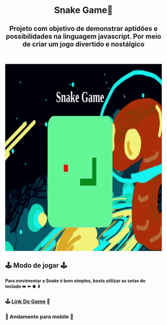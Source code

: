 <div align="center">

  <h1>Snake Game🐍</h1>
  <h2>Projeto com objetivo de demonstrar aptidões e possibilidades na linguagem javascript. Por meio de criar um jogo divertido e nostálgico</h2>
  
  <img src="https://img.shields.io/github/languages/top/FullBarbosa/jogo-da-cobrinha" alt="">

  <img src="https://img.shields.io/github/languages/count/FullBarbosa/jogo-da-cobrinha" alt="">
</div>
<br>
<div align="center">

  <img src="./src/img/projetosnake.gif" alt="gif de demonstração do projeto" width="600" height="600">
</div>

## 🕹 Modo de jogar 🕹
#### Para movimentar a Snake é bem simples, basta utilizar as setas do teclado ➡️ ⬅️ ⬆️ ⬇️
 
  <h3>🕹 <a href="https://jogo-da-cobrinha-sable.vercel.app/">Link Do Game</a> 🐍
  </h3>



### 🚧 Andamento para mobile 🚧




